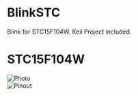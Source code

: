 # BlinkSTC
Blink for STC15F104W. 
Keil Project included.

# STC15F104W
![Photo](https://user-images.githubusercontent.com/48630651/147775479-fcfae611-7348-43dc-b161-9f25a1681b0a.png) <br/>
![Pinout](https://cdn.hackaday.io/images/3278521571064689219.PNG)
